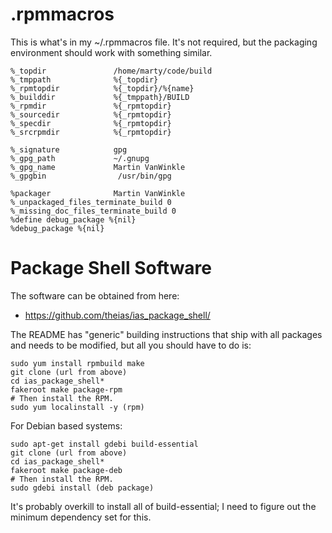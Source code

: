 # .rpmmacros

This is what's in my ~/.rpmmacros file. It's not required, but the packaging environment should work with something similar.

```
%_topdir               /home/marty/code/build
%_tmppath              %{_topdir}
%_rpmtopdir            %{_topdir}/%{name}
%_builddir             %{_tmppath}/BUILD
%_rpmdir               %{_rpmtopdir}
%_sourcedir            %{_rpmtopdir}
%_specdir              %{_rpmtopdir}
%_srcrpmdir            %{_rpmtopdir}
 
%_signature            gpg
%_gpg_path             ~/.gnupg
%_gpg_name             Martin VanWinkle 
%_gpgbin                /usr/bin/gpg
 
%packager              Martin VanWinkle
%_unpackaged_files_terminate_build 0
%_missing_doc_files_terminate_build 0
%define debug_package %{nil}
%debug_package %{nil}
```

# Package Shell Software

The software can be obtained from here:

* https://github.com/theias/ias_package_shell/

The README has "generic" building instructions that ship with all packages and needs to be modified, but all you should have to do is:

```
sudo yum install rpmbuild make
git clone (url from above)
cd ias_package_shell*
fakeroot make package-rpm
# Then install the RPM.
sudo yum localinstall -y (rpm)
```

For Debian based systems:
```
sudo apt-get install gdebi build-essential
git clone (url from above)
cd ias_package_shell*
fakeroot make package-deb
# Then install the RPM.
sudo gdebi install (deb package)
```

It's probably overkill to install all of build-essential; I need to figure out the minimum
dependency set for this.
